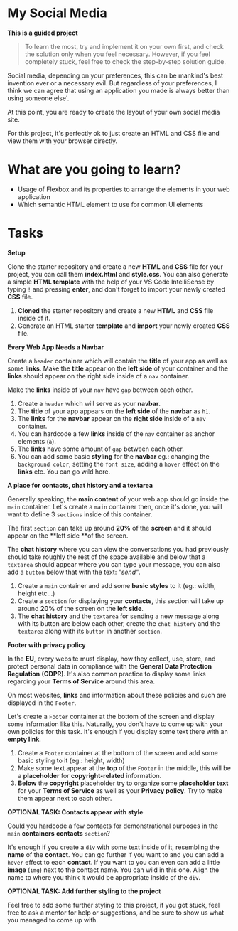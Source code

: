 # My Social Media
**This is a guided project**

>To learn the most, try and implement it on your own first, and check the solution only when you feel necessary. However, if you feel completely stuck, feel free to check the step-by-step solution guide.

Social media, depending on your preferences, this can be mankind's best invention ever or a necessary evil.
But regardless of your preferences, I think we can agree that using an application you made is always better than using someone else'.

At this point, you are ready to create the layout of your own social media site.

For this project, it's perfectly ok to just create an HTML and CSS file and view them with your browser directly.

# What are you going to learn?
-   Usage of Flexbox and its properties to arrange the elements in your web application
-   Which semantic HTML element to use for common UI elements

# Tasks

**Setup**

Clone the starter repository and create a new **HTML** and **CSS** file for your project, you can call them **index.html** and **style.css**. You can also generate a simple **HTML template** with the help of your VS Code IntelliSense by typing `!` and pressing **enter**, and don't forget to import your newly created **CSS** file. 

1. **Cloned** the starter repository and create a new **HTML** and **CSS** file inside of it.
2. Generate an HTML starter **template** and **import** your newly created **CSS** file.


**Every Web App Needs a Navbar**

Create a `header` container which will contain the **title** of your app as well as some **links**. Make the **title** appear on the **left side** of your container and the **links** should appear on the right side inside of a `nav` container.

Make the **links** inside of your `nav` have `gap` between each other.

1.  Create a `header` which will serve as your **navbar**.
2.  The **title** of your app appears on the **left side** of the **navbar** as `h1`.
3.  The **links** for the **navbar** appear on the **right side** inside of a `nav` container.
4.  You can hardcode a few **links** inside of the `nav` container as anchor elements (`a`).
5.  The **links** have some amount of `gap` between each other.
6.  You can add some basic **styling** for the **navbar** eg.: changing the `background color`, setting the `font size`, adding a `hover` effect on the **links** etc. You can go wild here.


**A place for contacts, chat history and a textarea**

Generally speaking, the **main content** of your web app should go inside the `main` container.
Let's create a `main` container then, once it's done, you will want to define 3 `sections` inside of this container.

The first `section` can take up around **20%** of the **screen** and it should appear on the **left side **of the screen.

The **chat history** where you can view the conversations you had previously should take roughly the rest of the space available and below that a `textarea` should appear where you can type your message, you can also add a `button` below that with the text: *"send"*.

1.  Create a `main` container and add some **basic styles** to it (eg.: width, height etc...)
2.  Create a `section` for displaying your **contacts**, this section will take up around **20%** of the screen on the **left side**.
3.  The **chat history** and the `textarea` for sending a new message along with its button are below each other, create the `chat history` and the `textarea` along with its `button` in another `section`.


**Footer with privacy policy**

In the **EU**, every website must display, how they collect, use, store, and protect personal data in compliance with the **General Data Protection Regulation** **(GDPR)**. It's also common practice to display some links regarding your **Terms of Service** around this area.

On most websites, **links** and information about these policies and such are displayed in the `Footer`.

Let's create a `Footer` container at the bottom of the screen and display some information like this. Naturally, you don't have to come up with your own policies for this task. It's enough if you display some text there with an **empty link**.

1.  Create a `Footer` container at the bottom of the screen and add some basic styling to it (eg.: height, width)
2.  Make some text appear at the **top** of the `Footer` in the middle, this will be a **placeholder** for **copyright-related** information.
3.  **Below** the **copyright** placeholder try to organize some **placeholder text** for your **Terms of Service** as well as your **Privacy policy**. Try to make them appear next to each other.


**OPTIONAL TASK: Contacts appear with style**

Could you hardcode a few contacts for demonstrational purposes in the `main` **containers** **contacts** `section`?

It's enough if you create a `div` with some text inside of it, resembling the **name** of the **contact**.
You can go further if you want to and you can add a `hover` effect to each **contact**. If you want to you can even can add a little **image** (`img`) next to the contact name.
You can wild in this one. Align the name to where you think it would be appropriate inside of the `div`.


**OPTIONAL TASK: Add further styling to the project**

Feel free to add some further styling to this project, if you got stuck, feel free to ask a mentor for help or suggestions, and be sure to show us what you managed to come up with.